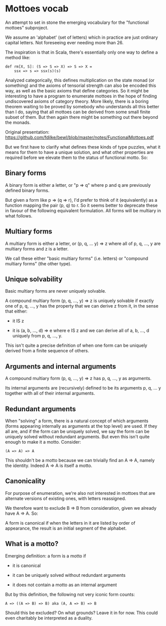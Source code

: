 # Mottoes vocab 

An attempt to set in stone the emerging vocabulary for the "functional mottoes" subproject.

We assume an 'alphabet' (set of letters) which in practice are just ordinary capital letters. 
Not foreseeing ever needing more than 26.

The inspiration is that in Scala, there's essentially only one way to define a method like:

    def rm[X, S]: (S => S => X) => S => X =
        ssx => s => ssx(s)(s)
        
Analyzed categorically, this defines multiplication on the state monad (or something) and the axioms of tensorial
strength can also be encoded this way, as well as the basic axioms that define categories. So it might be interesting
to have a program to enumerate mottoes in the hope of finding undiscovered axioms of category theory. More likely, there
is a boring theorem waiting to be proved by somebody who understands all this better than I do, saying that all
mottoes can be derived from some small finite subset of them. But then again there might be something out there beyond the monads.

Original presentation: https://github.com/fdilke/bewl/blob/master/notes/FunctionalMottoes.pdf         

But we first have to clarify what defines these kinds of type puzzles, what it means for them to have a unique solution, and
what other properties are required before we elevate them to the status of functional motto. So:

## Binary forms 

A binary form is either a letter, or "p => q" where p and q are previously defined binary forms.

But given a form like p => (q => r), I'd prefer to think of it (equivalently) as a function mapping the pair (p, q) to r.
So it seems better to deprecate these in favour of the following equivalent formulation. All forms will be multiary in what follows.

## Multiary forms

A multiary form is either a letter, or (p, q, ... y) => z where all of p, q, ..., y are multiary forms and z is a letter.

We call these either "basic multiary forms" (i.e. letters) or "compound multiary forms" (the other type).

## Unique solvability

Basic multiary forms are never uniquely solvable.

A compound multiary form (p, q, ..., y) => z is uniquely solvable if exactly one of p, q, ..., y has the property that we
can derive z from it, in the sense that either:

- it IS z

- it is (a, b, ..., d) => e where e IS z and we can derive all of a, b, ..., d uniquely from p, q, ..., y.

This isn't quite a precise definition of when one form can be uniquely derived from a finite sequence of others.

## Arguments and internal arguments

A compound multiary form (p, q, ..., y) => z has p, q, ..., y as arguments.

Its internal arguments are (recursively) defined to be its arguments p, q, ... y together with all of their internal arguments.

## Redundant arguments

When "solving" a form, there is a natural concept of which arguments (forms appearing internally as arguments at the top level) 
are used. If they all are, and if the form can be uniquely solved, we say the form can be uniquely solved without redundant
arguments. But even this isn't quite enough to make it a motto. Consider:

    (A => A) => A
    
This shouldn't be a motto because we can trivially find an A => A, namely the identity. Indeed A => A is itself a motto.    

## Canonicality

For purpose of enumeration, we're also not interested in mottoes that are alternate versions of existing ones, with letters reassigned. 

We therefore want to exclude B => B from consideration, given we already have A => A. So:

A form is canonical if when the letters in it are listed by order of appearance, the result is an initial segment of the alphabet. 

## What is a motto?

Emerging definition: a form is a motto if

- it is canonical

- it can be uniquely solved without redundant arguments

- it does not contain a motto as an internal argument

But by this definition, the following not very iconic form counts:

    A => ((A => B) => B) aka (A, A => B) => B
    
Should this be excluded? On what grounds? Leave it in for now.
This could even charitably be interpreted as a duality.
